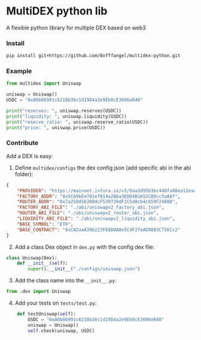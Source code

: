 MultiDEX python lib
===

A flexible python library for multiple DEX based on web3


### Install
```sh
pip install git+https://github.com/0xfffangel/multidex-python.git
```

### Example
```python
from multidex import Uniswap

uniswap = Uniswap()
USDC = "0xA0b86991c6218b36c1d19D4a2e9Eb0cE3606eB48"

print("reserves: ", uniswap.reserves(USDC))
print("liquidity: ", uniswap.liquidity(USDC))
print("reserve_ratio: ", uniswap.reserve_ratio(USDC))
print("price: ", uniswap.price(USDC))
```

### Contribute
Add a DEX is easy:
1. Define `multidex/configs` the dex config json (add specific abi in the abi folder):
```json
{
    "PROVIDER": "https://mainnet.infura.io/v3/9aa3d95b3bc440fa88ea12eaa4456161",
    "FACTORY_ADDR": "0x5C69bEe701ef814a2B6a3EDD4B1652CB9cc5aA6f",
    "ROUTER_ADDR": "0x7a250d5630B4cF539739dF2C5dAcb4c659F2488D",
    "FACTORY_ABI_FILE": "./abi/uniswapv2_factory_abi.json",
    "ROUTER_ABI_FILE": "./abi/uniswapv2_router_abi.json",
    "LIQUIDITY_ABI_FILE": "./abi/uniswapv2_liquidity_abi.json",
    "BASE_SYMBOL": "ETH",
    "BASE_CONTRACT": "0xC02aaA39b223FE8D0A0e5C4F27eAD9083C756Cc2"
}
```
2. Add a class Dex object in `dex.py` with the config dex file:
```python
class Uniswap(Dex):
    def __init__(self):
        super().__init__("./configs/uniswap.json")
```
3. Add the class name into the `__init__.py`:
```python
from .dex import Uniswap
```
4. Add your tests on `tests/test.py`:
```python
    def testUniswap(self):
        USDC = "0xA0b86991c6218b36c1d19D4a2e9Eb0cE3606eB48"
        uniswap = Uniswap()
        self.check(uniswap, USDC)
```